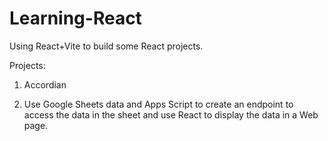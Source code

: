 
# Learning-React

Using React+Vite to build some React projects.

Projects:

1. Accordian

2. Use Google Sheets data and Apps Script to create an endpoint to access the data in the sheet and use React to display the data in a Web page.
